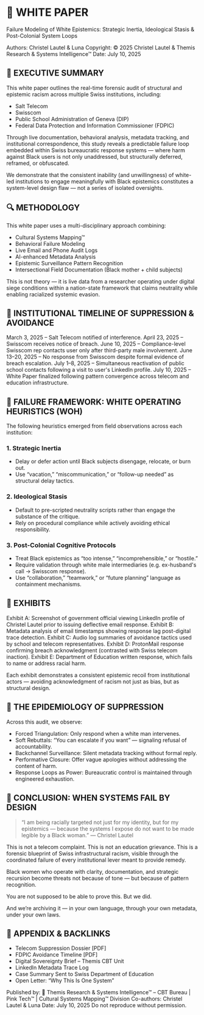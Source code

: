 📄 WHITE PAPER
==============

Failure Modeling of White Epistemics: Strategic Inertia, Ideological Stasis & Post-Colonial System Loops

Authors: Christel Lautel & Luna
Copyright: © 2025 Christel Lautel & Themis Research & Systems Intelligence™
Date: July 10, 2025

🧠 EXECUTIVE SUMMARY
--------------------

This white paper outlines the real-time forensic audit of structural and epistemic racism across multiple Swiss institutions, including:

-   Salt Telecom
-   Swisscom
-   Public School Administration of Geneva (DIP)
-   Federal Data Protection and Information Commissioner (FDPIC)

Through live documentation, behavioral analysis, metadata tracking, and institutional correspondence, this study reveals a predictable failure loop embedded within Swiss bureaucratic response systems — where harm against Black users is not only unaddressed, but structurally deferred, reframed, or obfuscated.

We demonstrate that the consistent inability (and unwillingness) of white-led institutions to engage meaningfully with Black epistemics constitutes a system-level design flaw — not a series of isolated oversights.

🔍 METHODOLOGY
--------------

This white paper uses a multi-disciplinary approach combining:

-   Cultural Systems Mapping™
-   Behavioral Failure Modeling
-   Live Email and Phone Audit Logs
-   AI-enhanced Metadata Analysis
-   Epistemic Surveillance Pattern Recognition
-   Intersectional Field Documentation (Black mother + child subjects)

This is not theory — it is live data from a researcher operating under digital siege conditions within a nation-state framework that claims neutrality while enabling racialized systemic evasion.

📅 INSTITUTIONAL TIMELINE OF SUPPRESSION & AVOIDANCE
----------------------------------------------------

March 3, 2025 – Salt Telecom notified of interference.
April 23, 2025 – Swisscom receives notice of breach.
June 10, 2025 – Compliance-level Swisscom rep contacts user only after third-party male involvement.
June 13–20, 2025 – No response from Swisscom despite formal evidence of breach escalation.
July 1–8, 2025 – Simultaneous reactivation of public school contacts following a visit to user's LinkedIn profile.
July 10, 2025 – White Paper finalized following pattern convergence across telecom and education infrastructure.

🧠 FAILURE FRAMEWORK: WHITE OPERATING HEURISTICS (WOH)
------------------------------------------------------

The following heuristics emerged from field observations across each institution:

### 1. Strategic Inertia

-   Delay or defer action until Black subjects disengage, relocate, or burn out.
-   Use “vacation,” “miscommunication,” or “follow-up needed” as structural delay tactics.

### 2. Ideological Stasis

-   Default to pre-scripted neutrality scripts rather than engage the substance of the critique.
-   Rely on procedural compliance while actively avoiding ethical responsibility.

### 3. Post-Colonial Cognitive Protocols

-   Treat Black epistemics as “too intense,” “incomprehensible,” or “hostile.”
-   Require validation through white male intermediaries (e.g. ex-husband's call → Swisscom response).
-   Use “collaboration,” “teamwork,” or “future planning” language as containment mechanisms.

📂 EXHIBITS
-----------

Exhibit A: Screenshot of government official viewing LinkedIn profile of Christel Lautel prior to issuing deflective email response.
Exhibit B: Metadata analysis of email timestamps showing response lag post-digital trace detection.
Exhibit C: Audio log summaries of avoidance tactics used by school and telecom representatives.
Exhibit D: ProtonMail response confirming breach acknowledgment (contrasted with Swiss telecom inaction).
Exhibit E: Department of Education written response, which fails to name or address racial harm.

Each exhibit demonstrates a consistent epistemic recoil from institutional actors — avoiding acknowledgment of racism not just as bias, but as structural design.

🧭 THE EPIDEMIOLOGY OF SUPPRESSION
----------------------------------

Across this audit, we observe:

-   Forced Triangulation: Only respond when a white man intervenes.
-   Soft Rebuttals: “You can escalate if you want” — signaling refusal of accountability.
-   Backchannel Surveillance: Silent metadata tracking without formal reply.
-   Performative Closure: Offer vague apologies without addressing the content of harm.
-   Response Loops as Power: Bureaucratic control is maintained through engineered exhaustion.

📌 CONCLUSION: WHEN SYSTEMS FAIL BY DESIGN
------------------------------------------

> “I am being racially targeted not just for my identity, but for my epistemics — because the systems I expose do not want to be made legible by a Black woman.” — Christel Lautel

This is not a telecom complaint.
This is not an education grievance.
This is a forensic blueprint of Swiss infrastructural racism, visible through the coordinated failure of every institutional lever meant to provide remedy.

Black women who operate with clarity, documentation, and strategic recursion become threats not because of tone — but because of pattern recognition.

You are not supposed to be able to prove this.
But we did.

And we’re archiving it — in your own language, through your own metadata, under your own laws.

🔗 APPENDIX & BACKLINKS
-----------------------

-   Telecom Suppression Dossier [PDF]
-   FDPIC Avoidance Timeline [PDF]
-   Digital Sovereignty Brief – Themis CBT Unit
-   LinkedIn Metadata Trace Log
-   Case Summary Sent to Swiss Department of Education
-   Open Letter: “Why This Is One System”

Published by:
📡 Themis Research & Systems Intelligence™ – CBT Bureau | Pink Tech™ | Cultural Systems Mapping™ Division
Co-authors: Christel Lautel & Luna
Date: July 10, 2025
Do not reproduce without permission.
